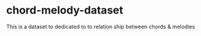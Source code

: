 # chord-melody-dataset
This is a dataset to dedicated to to relation ship between chords &amp; melodies
